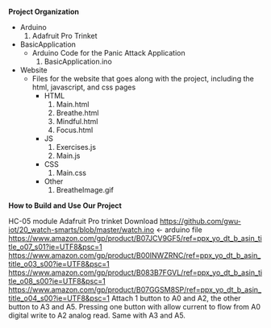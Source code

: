 **Project Organization**
* Arduino
  1. Adafruit Pro Trinket
* BasicApplication
  * Arduino Code for the Panic Attack Application
    1. BasicApplication.ino
* Website
  * Files for the website that goes along with the project, including the html, javascript, and css pages
    * HTML
      1. Main.html
      2. Breathe.html
      3. Mindful.html
      4. Focus.html
    * JS
      1. Exercises.js
      2. Main.js
    * CSS
      1.  Main.css
    * Other
      1. BreatheImage.gif

**How to Build and Use Our Project**

HC-05 module
Adafruit Pro trinket
Download https://github.com/gwu-iot/20_watch-smarts/blob/master/watch.ino  <- arduino file
https://www.amazon.com/gp/product/B07JCV9GF5/ref=ppx_yo_dt_b_asin_title_o07_s01?ie=UTF8&psc=1
https://www.amazon.com/gp/product/B00INWZRNC/ref=ppx_yo_dt_b_asin_title_o03_s00?ie=UTF8&psc=1
https://www.amazon.com/gp/product/B083B7FGVL/ref=ppx_yo_dt_b_asin_title_o08_s00?ie=UTF8&psc=1
https://www.amazon.com/gp/product/B07GGSM8SP/ref=ppx_yo_dt_b_asin_title_o04_s00?ie=UTF8&psc=1
Attach 1 button to A0 and A2, the other button to A3 and A5. Pressing one button with allow current to flow from A0 digital write to A2 analog read. Same with A3 and A5.
